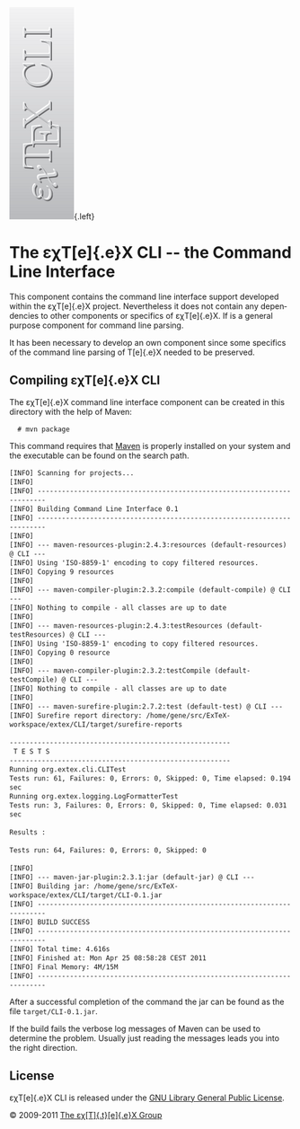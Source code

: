 ![](src/images/ExTeX-CLI-side.png){.left}

The εχT[e]{.e}X CLI -- the Command Line Interface
=================================================

This component contains the command line interface support developed
within the εχT[e]{.e}X project. Never­the­less it does not contain any
de­pen­den­cies to other com­po­nents or spe­cifics of εχT[e]{.e}X. If
is a general purpose component for command line parsing.

It has been necessary to develop an own component since some specifics
of the command line parsing of T[e]{.e}X needed to be preserved.

Compiling εχT[e]{.e}X CLI
-------------------------

The εχT[e]{.e}X command line interface component can be created in this
directory with the help of Maven:

      # mvn package

This command requires that [Maven](http://maven.apache.org) is properly
installed on your system and the executable can be found on the search
path.

``` {.output}
[INFO] Scanning for projects...
[INFO]                                                                         
[INFO] ------------------------------------------------------------------------
[INFO] Building Command Line Interface 0.1
[INFO] ------------------------------------------------------------------------
[INFO] 
[INFO] --- maven-resources-plugin:2.4.3:resources (default-resources) @ CLI ---
[INFO] Using 'ISO-8859-1' encoding to copy filtered resources.
[INFO] Copying 9 resources
[INFO] 
[INFO] --- maven-compiler-plugin:2.3.2:compile (default-compile) @ CLI ---
[INFO] Nothing to compile - all classes are up to date
[INFO] 
[INFO] --- maven-resources-plugin:2.4.3:testResources (default-testResources) @ CLI ---
[INFO] Using 'ISO-8859-1' encoding to copy filtered resources.
[INFO] Copying 0 resource
[INFO] 
[INFO] --- maven-compiler-plugin:2.3.2:testCompile (default-testCompile) @ CLI ---
[INFO] Nothing to compile - all classes are up to date
[INFO] 
[INFO] --- maven-surefire-plugin:2.7.2:test (default-test) @ CLI ---
[INFO] Surefire report directory: /home/gene/src/ExTeX-workspace/extex/CLI/target/surefire-reports

-------------------------------------------------------
 T E S T S
-------------------------------------------------------
Running org.extex.cli.CLITest
Tests run: 61, Failures: 0, Errors: 0, Skipped: 0, Time elapsed: 0.194 sec
Running org.extex.logging.LogFormatterTest
Tests run: 3, Failures: 0, Errors: 0, Skipped: 0, Time elapsed: 0.031 sec

Results :

Tests run: 64, Failures: 0, Errors: 0, Skipped: 0

[INFO] 
[INFO] --- maven-jar-plugin:2.3.1:jar (default-jar) @ CLI ---
[INFO] Building jar: /home/gene/src/ExTeX-workspace/extex/CLI/target/CLI-0.1.jar
[INFO] ------------------------------------------------------------------------
[INFO] BUILD SUCCESS
[INFO] ------------------------------------------------------------------------
[INFO] Total time: 4.616s
[INFO] Finished at: Mon Apr 25 08:58:28 CEST 2011
[INFO] Final Memory: 4M/15M
[INFO] ------------------------------------------------------------------------
```

After a successful completion of the command the jar can be found as the
file `target/CLI-0.1.jar`.

If the build fails the verbose log messages of Maven can be used to
determine the problem. Usually just reading the messages leads you into
the right direction.

License
-------

εχT[e]{.e}X CLI is released under the [GNU Library General Public
License](LICENSE.html).

© 2009-2011 [The εχ[T]{.t}[e]{.e}X Group](mailto:extex@dante.de)
